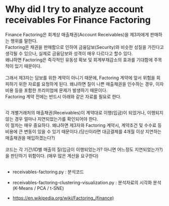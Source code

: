 # Why did I try to analyze account receivables For Finance Factoring
Finance Factoring은 회계상 매출채권(Account Receivables)을 제3자에게 판매하는 행위를 말한다.<br/>
Factoring은 채권을 판매함으로 인하여 금융담보(Security)와 비슷한 성질을 가진다고 생각될 수 있으나, 실제로 금융담보와 성격이 매우 다르다고 할수 있다.<br/>
왜냐하면 Factoring은 즉각적인 유동성 확보 및 회계부채감소의 효과를 기대함에 주목적이 있기 때문이다.<br/><br/>
그래서 제3자는 담보를 위한 계약이 아니기 때문에, Factoring 계약에 앞서 위험을 회피하기 위한 자료를 요청하게 된다. 왜냐하면 질이 나쁜 매출채권을 인수하는 경우, 이자비용 등을 포함한 프리미엄에 문제가 발생하기 때문이다.<br/>
Factoring 계약 전에는 반드시 아래와 같은 자료를 필요로 한다.<br/><br/>

각 개별거래처의 매출채권(Receivables)이 계약대로 이행(입금)이 되었거나, 이행되지 않는 경우 얼마나 지연되었는가를 확인되어야 한다.<br/>
이 절차는 매우 중요하다. 왜냐하면 제3자와 Factoring 계약시, 계약조건 및 수수료 등 비용에 큰 변동이 있을 수 있기 때문이다.(당신이라면 대금결제를 4개월 이상 지연하는 매출채권을 매입하겠는다?)<br/><br/>
코드는 각 기간/ID별 매출의 질(입금이 이행되었는가? 아니면 어느정도 지연되었는가?)을 판단하기 위함이다. (매우 많은 계산을 요구한다)<br/><br/>

* receivables-factoring.py : 분석코드
* receivables-factoring-clustering-visualization.py : 분석자료의 시각화 분석 (K-Means / PCA / t-SNE)

* https://en.wikipedia.org/wiki/Factoring_(finance)
